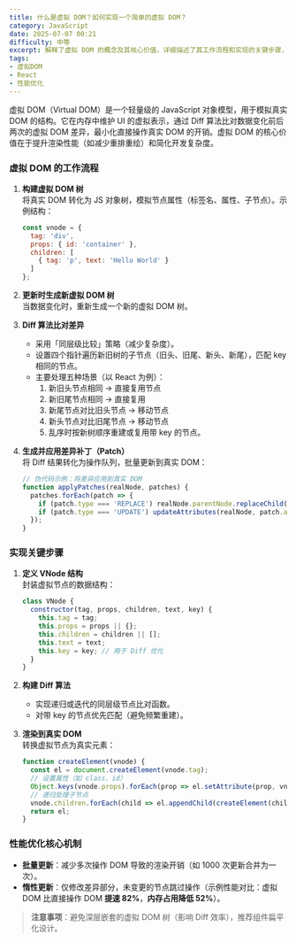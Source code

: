 ```yaml
---
title: 什么是虚拟 DOM？如何实现一个简单的虚拟 DOM？
category: JavaScript
date: 2025-07-07 00:21
difficulty: 中等
excerpt: 解释了虚拟 DOM 的概念及其核心价值，详细描述了其工作流程和实现的关键步骤，并探讨了性能优化的核心机制。
tags:
- 虚拟DOM
- React
- 性能优化
---
```

虚拟 DOM（Virtual DOM）是一个轻量级的 JavaScript 对象模型，用于模拟真实 DOM 的结构。它在内存中维护 UI 的虚拟表示，通过 Diff 算法比对数据变化前后两次的虚拟 DOM 差异，最小化直接操作真实 DOM 的开销。虚拟 DOM 的核心价值在于提升渲染性能（如减少重排重绘）和简化开发复杂度。

### 虚拟 DOM 的工作流程  
1. **构建虚拟 DOM 树**  
   将真实 DOM 转化为 JS 对象树，模拟节点属性（标签名、属性、子节点）。示例结构：
   ```javascript
   const vnode = {
     tag: 'div',
     props: { id: 'container' },
     children: [
       { tag: 'p', text: 'Hello World' }
     ]
   };
   ```

2. **更新时生成新虚拟 DOM 树**  
   当数据变化时，重新生成一个新的虚拟 DOM 树。

3. **Diff 算法比对差异**  
   - 采用「同层级比较」策略（减少复杂度）。  
   - 设置四个指针遍历新旧树的子节点（旧头、旧尾、新头、新尾），匹配 key 相同的节点。  
   - 主要处理五种场景（以 React 为例）：  
     1. 新旧头节点相同 → 直接复用节点  
     2. 新旧尾节点相同 → 直接复用  
     3. 新尾节点对比旧头节点 → 移动节点  
     4. 新头节点对比旧尾节点 → 移动节点  
     5. 乱序时按新树顺序重建或复用带 key 的节点。

4. **生成并应用差异补丁（Patch）**  
   将 Diff 结果转化为操作队列，批量更新到真实 DOM：
   ```javascript
   // 伪代码示例：将差异应用到真实 DOM
   function applyPatches(realNode, patches) {
     patches.forEach(patch => {
       if (patch.type === 'REPLACE') realNode.parentNode.replaceChild(createElement(patch.newNode), realNode);
       if (patch.type === 'UPDATE') updateAttributes(realNode, patch.attributes);
     });
   }
   ```

### 实现关键步骤  
1. **定义 VNode 结构**  
   封装虚拟节点的数据结构：
   ```javascript
   class VNode {
     constructor(tag, props, children, text, key) {
       this.tag = tag;
       this.props = props || {};
       this.children = children || [];
       this.text = text;
       this.key = key; // 用于 Diff 优化
     }
   }
   ```

2. **构建 Diff 算法**  
   - 实现递归或迭代的同层级节点比对函数。  
   - 对带 key 的节点优先匹配（避免频繁重建）。

3. **渲染到真实 DOM**  
   转换虚拟节点为真实元素：
   ```javascript
   function createElement(vnode) {
     const el = document.createElement(vnode.tag);
     // 设置属性（如 class、id）
     Object.keys(vnode.props).forEach(prop => el.setAttribute(prop, vnode.props[prop]));
     // 递归处理子节点
     vnode.children.forEach(child => el.appendChild(createElement(child)));
     return el;
   }
   ```

### 性能优化核心机制  
- **批量更新**：减少多次操作 DOM 导致的渲染开销（如 1000 次更新合并为一次）。  
- **惰性更新**：仅修改差异部分，未变更的节点跳过操作（示例性能对比：虚拟 DOM 比直接操作 DOM **提速 82%**，**内存占用降低 52%**）。  

> **注意事项**：避免深层嵌套的虚拟 DOM 树（影响 Diff 效率），推荐组件扁平化设计。
